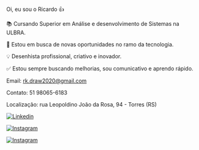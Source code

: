 Oi, eu sou o Ricardo 👍

📚 Cursando Superior em Análise e desenvolvimento de Sistemas na ULBRA.

🚀 Estou em busca de novas oportunidades no ramo da tecnologia.

💡 Desenhista profissional, criativo e inovador.

✅ Estou sempre buscando melhorias, sou comunicativo e aprendo rápido.

Email: rk.draw2020@gmail.com

Contato: 51 98065-6183

Localização: rua Leopoldino João da Rosa, 94 - Torres (RS)

[![Linkedin](https://img.shields.io/badge/LinkedIn-0077B5?style=for-the-badge&logo=linkedin&logoColor=white)](https://www.linkedin.com/in/paulo-ricardo-camargo-teixeira-608518222/)

[![Instagram](https://img.shields.io/badge/Instagram-E4405F?style=for-the-badge&logo=instagram&logoColor=white)](https://www.instagram.com/rk.drawzzz/)                 

[![Instagram](https://img.shields.io/badge/WhatsApp-25D366?style=for-the-badge&logo=whatsapp&logoColor=white)](https://web.whatsapp.com/)
